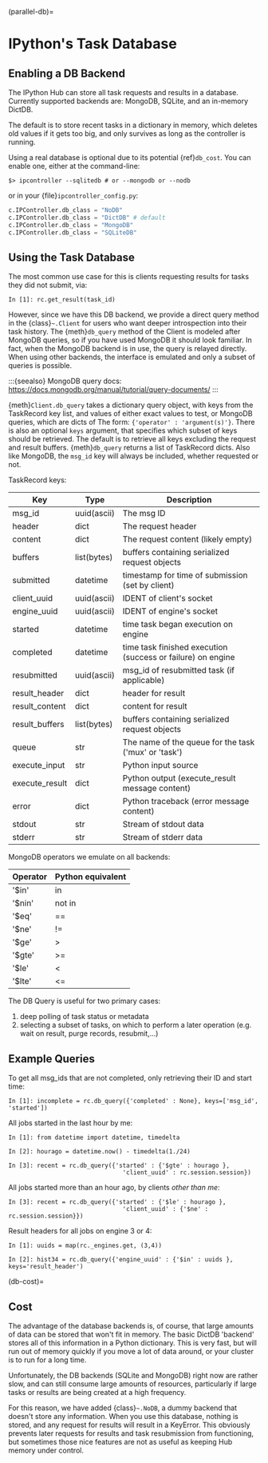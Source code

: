 (parallel-db)=

# IPython's Task Database

## Enabling a DB Backend

The IPython Hub can store all task requests and results in a database.
Currently supported backends are: MongoDB, SQLite, and an in-memory DictDB.

The default is to store recent tasks in a dictionary in memory,
which deletes old values if it gets too big, and only survives
as long as the controller is running.

Using a real database is optional due to its potential {ref}`db_cost`.
You can enable one, either at the command-line:

```
$> ipcontroller --sqlitedb # or --mongodb or --nodb
```

or in your {file}`ipcontroller_config.py`:

```python
c.IPController.db_class = "NoDB"
c.IPController.db_class = "DictDB" # default
c.IPController.db_class = "MongoDB"
c.IPController.db_class = "SQLiteDB"
```

## Using the Task Database

The most common use case for this is clients requesting results for tasks they did not submit, via:

```ipython
In [1]: rc.get_result(task_id)
```

However, since we have this DB backend, we provide a direct query method in the {class}`~.Client`
for users who want deeper introspection into their task history. The {meth}`db_query` method of
the Client is modeled after MongoDB queries, so if you have used MongoDB it should look
familiar. In fact, when the MongoDB backend is in use, the query is relayed directly.
When using other backends, the interface is emulated and only a subset of queries is possible.

:::{seealso}
MongoDB query docs: <https://docs.mongodb.org/manual/tutorial/query-documents/>
:::

{meth}`Client.db_query` takes a dictionary query object, with keys from the TaskRecord key list,
and values of either exact values to test, or MongoDB queries, which are dicts of The form:
`{'operator' : 'argument(s)'}`. There is also an optional `keys` argument, that specifies
which subset of keys should be retrieved. The default is to retrieve all keys excluding the
request and result buffers. {meth}`db_query` returns a list of TaskRecord dicts. Also like
MongoDB, the `msg_id` key will always be included, whether requested or not.

TaskRecord keys:

| Key            | Type        | Description                                                 |
| -------------- | ----------- | ----------------------------------------------------------- |
| msg_id         | uuid(ascii) | The msg ID                                                  |
| header         | dict        | The request header                                          |
| content        | dict        | The request content (likely empty)                          |
| buffers        | list(bytes) | buffers containing serialized request objects               |
| submitted      | datetime    | timestamp for time of submission (set by client)            |
| client_uuid    | uuid(ascii) | IDENT of client's socket                                    |
| engine_uuid    | uuid(ascii) | IDENT of engine's socket                                    |
| started        | datetime    | time task began execution on engine                         |
| completed      | datetime    | time task finished execution (success or failure) on engine |
| resubmitted    | uuid(ascii) | msg_id of resubmitted task (if applicable)                  |
| result_header  | dict        | header for result                                           |
| result_content | dict        | content for result                                          |
| result_buffers | list(bytes) | buffers containing serialized request objects               |
| queue          | str         | The name of the queue for the task ('mux' or 'task')        |
| execute_input  | str         | Python input source                                         |
| execute_result | dict        | Python output (execute_result message content)              |
| error          | dict        | Python traceback (error message content)                    |
| stdout         | str         | Stream of stdout data                                       |
| stderr         | str         | Stream of stderr data                                       |

MongoDB operators we emulate on all backends:

| Operator | Python equivalent |
| -------- | ----------------- |
| '\$in'   | in                |
| '\$nin'  | not in            |
| '\$eq'   | ==                |
| '\$ne'   | !=                |
| '\$ge'   | >                 |
| '\$gte'  | >=                |
| '\$le'   | \<                |
| '\$lte'  | \<=               |

The DB Query is useful for two primary cases:

1. deep polling of task status or metadata
2. selecting a subset of tasks, on which to perform a later operation (e.g. wait on result, purge records, resubmit,...)

## Example Queries

To get all msg_ids that are not completed, only retrieving their ID and start time:

```ipython
In [1]: incomplete = rc.db_query({'completed' : None}, keys=['msg_id', 'started'])
```

All jobs started in the last hour by me:

```ipython
In [1]: from datetime import datetime, timedelta

In [2]: hourago = datetime.now() - timedelta(1./24)

In [3]: recent = rc.db_query({'started' : {'$gte' : hourago },
                                'client_uuid' : rc.session.session})
```

All jobs started more than an hour ago, by clients _other than me_:

```ipython
In [3]: recent = rc.db_query({'started' : {'$le' : hourago },
                                'client_uuid' : {'$ne' : rc.session.session}})
```

Result headers for all jobs on engine 3 or 4:

```ipython
In [1]: uuids = map(rc._engines.get, (3,4))

In [2]: hist34 = rc.db_query({'engine_uuid' : {'$in' : uuids }, keys='result_header')
```

(db-cost)=

## Cost

The advantage of the database backends is, of course, that large amounts of
data can be stored that won't fit in memory. The basic DictDB 'backend'
stores all of this information in a Python dictionary. This is very fast,
but will run out of memory quickly if you move a lot of data around, or your
cluster is to run for a long time.

Unfortunately, the DB backends (SQLite and MongoDB) right now are rather slow,
and can still consume large amounts of resources, particularly if large tasks
or results are being created at a high frequency.

For this reason, we have added {class}`~.NoDB`, a dummy backend that doesn't
store any information. When you use this database, nothing is stored,
and any request for results will result in a KeyError. This obviously prevents
later requests for results and task resubmission from functioning, but
sometimes those nice features are not as useful as keeping Hub memory under
control.
